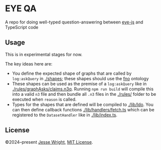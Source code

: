 # EYE QA

A repo for doing well-typed question-answering between [eye-js](https://github.com/eyereasoner/eye-js) and TypeScript code

<!-- Template repo for my Typescript projects
[![GitHub license](https://img.shields.io/github/license/jeswr/useState.svg)](https://github.com/jeswr/useState/blob/master/LICENSE)
[![npm version](https://img.shields.io/npm/v/@jeswr/use-state.svg)](https://www.npmjs.com/package/@jeswr/use-state)
[![build](https://img.shields.io/github/actions/workflow/status/jeswr/useState/nodejs.yml?branch=main)](https://github.com/jeswr/useState/tree/main/)
[![Dependabot](https://badgen.net/badge/Dependabot/enabled/green?icon=dependabot)](https://dependabot.com/)
[![semantic-release](https://img.shields.io/badge/%20%20%F0%9F%93%A6%F0%9F%9A%80-semantic--release-e10079.svg)](https://github.com/semantic-release/semantic-release) -->

## Usage
This is in experimental stages for now.

The key ideas here are:
 - You define the expected shape of graphs that are called by `log:askQuery` in [./shapes](./shapes); these shapes should use the [fno](https://fno.io/) ontology
 - These shapes can be used as the premise of a `log:askQuery` like in [./rules/graphAsks/claims.n3q](rules/graphAsks/claims.n3q). Running `npm run build` will compile this into a valid `n3` file and then bundle all `.n3` files in the [./rules/](./rules/) folder to be executed when `reason` is called.
 - Types for the shapes that are defined will be compiled to [./lib/ldo](./lib/ldo/). You can then define callback functions [./lib/handlers/fetch.ts](./lib/handlers/fetch.ts) which can be registered to the `DatasetHandler` like in [./lib/index.ts](./lib/index.ts).

<!-- When this repository is used as a template, you will need to do the following:
 - Provide secrets tokens for github (`GH_TOKEN`) and NPM (`NPM_TOKEN`)
   NPM tokens (`NPM_TOKEN`) should be automation tokens generated at https://www.npmjs.com/settings/[user]/tokens/
   Github tokens (`GH_TOKEN`) should be generated at https://github.com/settings/tokens/new?scopes=repo
   Secrets should be added at https://github.com/jeswr/[repository-name]/settings/secrets/actions
 - Fill in missing entries in the package.json -->

## License
©2024–present
[Jesse Wright](https://github.com/jeswr),
[MIT License](https://github.com/jeswr/useState/blob/master/LICENSE).
